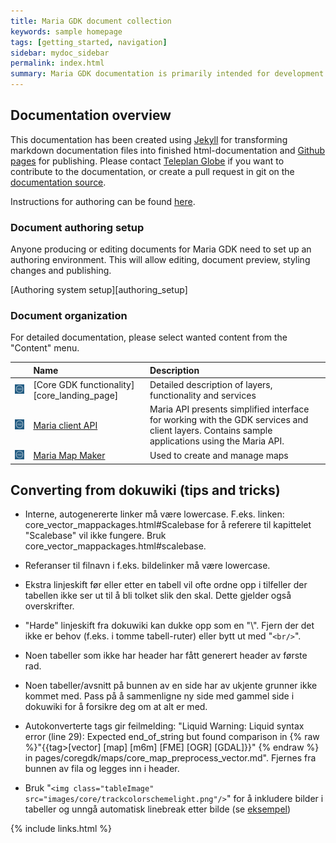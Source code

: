 ```yaml
---
title: Maria GDK document collection
keywords: sample homepage
tags: [getting_started, navigation]
sidebar: mydoc_sidebar
permalink: index.html
summary: Maria GDK documentation is primarily intended for development teams using the Maria GDK platform and for members of the Maria GDK development team. 
---
```


## Documentation overview
This documentation has been created using [Jekyll](http://jekyllrb.com/docs/home/) for transforming markdown documentation files into finished html-documentation and [Github pages](https://pages.github.com/) for publishing. Please contact [Teleplan Globe](https://www.teleplanglobe.no/) if you want to contribute to the documentation, or create a pull request in git on the [documentation source](https://github.com/handresen/mariagdkdoc).

Instructions for authoring can be found [here](http://idratherbewriting.com/documentation-theme-jekyll/).

### Document authoring setup
Anyone producing or editing documents for Maria GDK need to set up an authoring environment. This will allow editing, document preview, styling changes and publishing.

[Authoring system setup][authoring_setup]


### Document organization
For detailed  documentation, please select wanted content from the "Content" menu.

|  | Name | Description |
|:---:|:---|:---|
| <img class="tableImage" src="images/logo/marialogo_small.png"/> | [Core GDK functionality][core_landing_page] | Detailed description of layers, functionality and services |
| <img class="tableImage" src="images/logo/marialogo_small.png"/> | [Maria client API](mariaapi_landing_page.html) | Maria API presents simplified interface for working with the GDK services and client layers. Contains sample applications using the Maria API.  |
| <img class="tableImage" src="images/logo/marialogo_small.png"/> | [Maria Map Maker](mmm_landing_page.html) | Used to create and manage maps  |



## Converting from dokuwiki (tips and tricks)
- Interne, autogenererte linker må være lowercase. F.eks. linken: core_vector_mappackages.html#Scalebase for å referere til kapittelet "Scalebase" vil ikke fungere. Bruk core_vector_mappackages.html#scalebase.
- Referanser til filnavn i f.eks. bildelinker må være lowercase.

- Ekstra linjeskift før eller etter en tabell vil ofte ordne opp i tilfeller der tabellen ikke ser ut til å bli tolket slik den skal. Dette gjelder også overskrifter.
- "Harde" linjeskift fra dokuwiki kan dukke opp som en "\\". Fjern der det ikke er behov (f.eks. i tomme tabell-ruter) eller bytt ut med "`<br/>`".

- Noen tabeller som ikke har header har fått generert header av første rad. 
- Noen tabeller/avsnitt på bunnen av en side har av ukjente grunner ikke kommet med. Pass på å sammenligne ny side med gammel side i dokuwiki for å forsikre deg om at alt er med.
- Autokonverterte tags gir feilmelding: "Liquid Warning: Liquid syntax error (line 29): Expected end_of_string but found comparison in {% raw %}"{{tag>[vector] [map] [m6m] [FME] [OGR] [GDAL]}}" {% endraw %} in pages/coregdk/maps/core_map_preprocess_vector.md". Fjernes fra bunnen av fila og legges inn i header.

- Bruk "`<img class="tableImage" src="images/core/trackcolorschemelight.png"/>`" for å inkludere bilder i tabeller og unngå automatisk linebreak etter bilde (se [eksempel](core_styling_track_details_symbol.html#colorscheme))

{% include links.html %}
